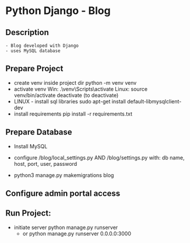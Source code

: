 # Python Django - Blog

## Description
    - Blog developed with Django
    - uses MySQL database

## Prepare Project
  - create venv inside project dir
    python -m venv venv
  - activate venv
    Win:
        .\venv\Scripts\activate
    Linux:
        source venv/bin/activate
        deactivate (to deactivate)
  - LINUX - install sql libraries
    sudo apt-get install default-libmysqlclient-dev	
  - install requirements
    pip install -r requirements.txt

## Prepare Database
  - Install MySQL
  - configure /blog/local_settings.py AND /blog/settings.py with:
    db name, host, port, user, password  

  - python3 manage.py makemigrations blog

## Configure admin portal access

## Run Project:  
  - initiate server
    python manage.py runserver
	- or
    python manage.py runserver 0.0.0.0:3000
